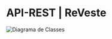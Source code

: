 # API-REST | ReVeste

![Diagrama de Classes](https://github.com/user-attachments/assets/43146f1e-163b-4915-a0c0-7ee025e80a99)
